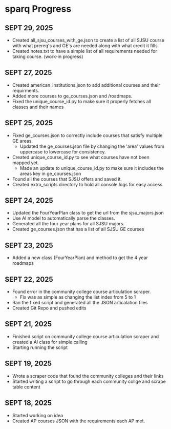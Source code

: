# sparq Progress

## SEPT 29, 2025
- Created all_sjsu_courses_with_ge.json to create a list of all SJSU course with what prereq's and GE's are needed along with what credit it fills.
- Created notes.txt to have a simple list of all requirements needed for taking course. (work-in progress)

## SEPT 27, 2025
- Created american_institutions.json to add additional courses and their requirments.
- Added more courses to ge_courses.json and /roadmaps.
- Fixed the unique_course_id.py to make sure it properly fetches all classes and their names

## SEPT 25, 2025
- Fixed ge_courses.json to correctly include courses that satisfy multiple GE areas.
  - Updated the ge_courses.json file by changing the 'area' values from uppercase to lowercase for consistency.
- Created unique_course_id.py to see what courses have not been mapped yet.
  - Made an update to unique_course_id.py to make sure it includes the areas key in ge_courses.json
- Found all the courses that SJSU offers and saved it.
- Created extra_scripts directory to hold all console logs for easy access. 

## SEPT 24, 2025
- Updated the FourYearPlan class to get the url from the sjsu_majors.json
- Use AI model to automatically parse the classes. 
- Generated all the four year plans for all SJSU majors.
- Created ge_courses.json that has a list of all SJSU GE courses

## SEPT 23, 2025
- Added a new class (FourYearPlan) and method to get the 4 year roadmaps

## SEPT 22, 2025
- Found error in the community college course articulation scraper. 
  - Fix was as simple as changing the list index from 5 to 1
- Ran the fixed script and generated all the JSON articalation files
- Created Git Repo and pushed edits

## SEPT 21, 2025
- Finished script on community college course articulation scraper and created a AI class for simple calling
- Starting running the script

## SEPT 19, 2025
- Wrote a scraper code that found the community colleges and their links
- Started writing a script to go through each community collge and scrape table content 

## SEPT 18, 2025
- Started working on idea
- Created AP courses JSON with the requirements each AP met.